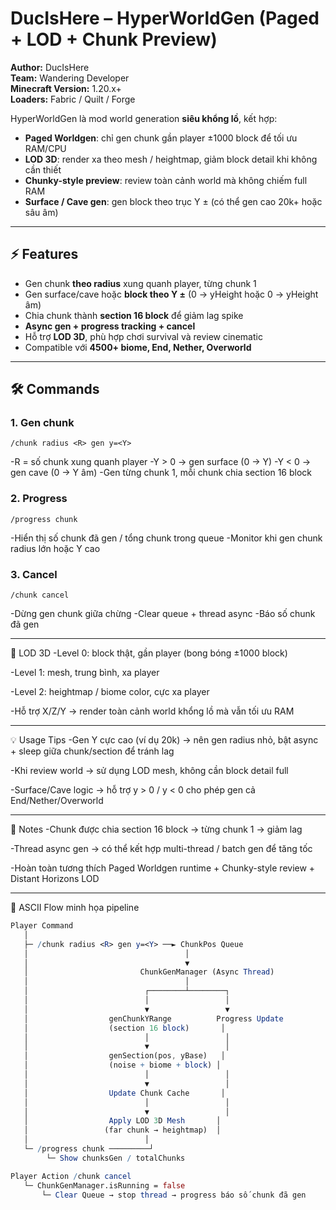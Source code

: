 # DucIsHere – HyperWorldGen (Paged + LOD + Chunk Preview)

**Author:** DucIsHere  
**Team:** Wandering Developer  
**Minecraft Version:** 1.20.x+  
**Loaders:** Fabric / Quilt / Forge  

HyperWorldGen là mod world generation **siêu khổng lồ**, kết hợp:  

- **Paged Worldgen**: chỉ gen chunk gần player ±1000 block để tối ưu RAM/CPU  
- **LOD 3D**: render xa theo mesh / heightmap, giảm block detail khi không cần thiết  
- **Chunky-style preview**: review toàn cảnh world mà không chiếm full RAM  
- **Surface / Cave gen**: gen block theo trục Y ± (có thể gen cao 20k+ hoặc sâu âm)  

---

## ⚡ Features

- Gen chunk **theo radius** xung quanh player, từng chunk 1  
- Gen surface/cave hoặc **block theo Y ±** (0 → yHeight hoặc 0 → yHeight âm)  
- Chia chunk thành **section 16 block** để giảm lag spike  
- **Async gen + progress tracking + cancel**  
- Hỗ trợ **LOD 3D**, phù hợp chơi survival và review cinematic  
- Compatible với **4500+ biome, End, Nether, Overworld**  

---

## 🛠 Commands

### 1. Gen chunk
```text
/chunk radius <R> gen y=<Y>
```
-R = số chunk xung quanh player
-Y > 0 → gen surface (0 → Y)
-Y < 0 → gen cave (0 → Y âm)
-Gen từng chunk 1, mỗi chunk chia section 16 block

### 2. Progress
```text
/progress chunk
```
-Hiển thị số chunk đã gen / tổng chunk trong queue
-Monitor khi gen chunk radius lớn hoặc Y cao

### 3. Cancel
```text
/chunk cancel
```
-Dừng gen chunk giữa chừng
-Clear queue + thread async
-Báo số chunk đã gen

---

🧩 LOD 3D
-Level 0: block thật, gần player (bong bóng ±1000 block)

-Level 1: mesh, trung bình, xa player

-Level 2: heightmap / biome color, cực xa player

-Hỗ trợ X/Z/Y → render toàn cảnh world khổng lồ mà vẫn tối ưu RAM

---

💡 Usage Tips
-Gen Y cực cao (ví dụ 20k) → nên gen radius nhỏ, bật async + sleep giữa chunk/section để tránh lag

-Khi review world → sử dụng LOD mesh, không cần block detail full

-Surface/Cave logic → hỗ trợ y > 0 / y < 0 cho phép gen cả End/Nether/Overworld

---

🔧 Notes
-Chunk được chia section 16 block → từng chunk 1 → giảm lag

-Thread async gen → có thể kết hợp multi-thread / batch gen để tăng tốc

-Hoàn toàn tương thích Paged Worldgen runtime + Chunky-style review + Distant Horizons LOD

---

🔹 ASCII Flow minh họa pipeline
```mathematica
Player Command
   │
   ├─ /chunk radius <R> gen y=<Y> ──► ChunkPos Queue
   │                                   │
   │                                   ▼
   │                         ChunkGenManager (Async Thread)
   │                                   │
   │                          ┌────────┴────────┐
   │                          │                 │
   │                          ▼                 ▼
   │                  genChunkYRange          Progress Update
   │                  (section 16 block)       │
   │                          │                 │
   │                          ▼                 │
   │                  genSection(pos, yBase)   │
   │                  (noise + biome + block) │
   │                          │                 │
   │                          ▼                 │
   │                  Update Chunk Cache       │
   │                          │                 │
   │                          ▼                 │
   │                  Apply LOD 3D Mesh       │
   │                 (far chunk → heightmap)  │
   │                          │
   └─ /progress chunk ─────────┘
        └─ Show chunksGen / totalChunks

Player Action /chunk cancel
   └─ ChunkGenManager.isRunning = false
       └─ Clear Queue → stop thread → progress báo số chunk đã gen
```

